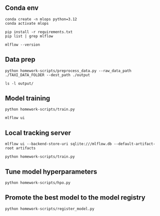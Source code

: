 ## Conda env
```
conda create -n mlops python=3.12
conda activate mlops

pip install -r requirements.txt
pip list | grep mlflow

mlflow --version
```

## Data prep
```
python homework-scripts/preprocess_data.py --raw_data_path ./TAXI_DATA_FOLDER --dest_path ./output

ls -l output/
```

## Model training
```
python homework-scripts/train.py

mlflow ui
```

## Local tracking server
```
mlflow ui --backend-store-uri sqlite:///mlflow.db --default-artifact-root artifacts

python homework-scripts/train.py
```

## Tune model hyperparameters
```
python homework-scripts/hpo.py
```

## Promote the best model to the model registry
```
python homework-scripts/register_model.py
```

